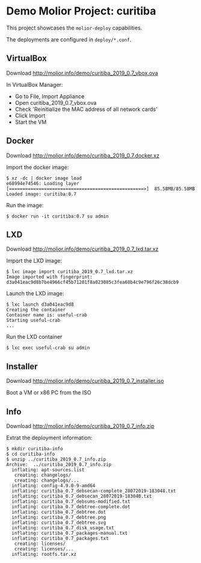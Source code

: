 # Demo Molior Project: curitiba

This project showcases the `molior-deploy` capabilities.

The deployments are configured in `deploy/*.conf`.

## VirtualBox

Download http://molior.info/demo/curitiba_2019_0.7_vbox.ova

In VirtualBox Manager:
* Go to File, Import Appliance
* Open curitiba_2019_0.7_vbox.ova
* Check 'Reinitialize the MAC address of all network cards'
* Click Import
* Start the VM

## Docker

Download http://molior.info/demo/curitiba_2019_0.7.docker.xz

Import the docker image:
```shell
$ xz -dc | docker image load
e68994e74546: Loading layer [==================================================>]  85.58MB/85.58MB
Loaded image: curitiba:0.7
```

Run the image:
```shell
$ docker run -it curitiba:0.7 su admin
```

## LXD

Download http://molior.info/demo/curitiba_2019_0.7_lxd.tar.xz

Import the LXD image:
```shell
$ lxc image import curitiba_2019_0.7_lxd.tar.xz
Image imported with fingerprint: d3a041eac9d8b7be4966cf45b71201f8a023085c3fea68b4c9e796f26c38dcb9
```

Launch the LXD image:
```shell
$ lxc launch d3a041eac9d8
Creating the container
Container name is: useful-crab
Starting useful-crab
...
```

Run the LXD container
```shell
$ lxc exec useful-crab su admin
```

## Installer

Download http://molior.info/demo/curitiba_2019_0.7_installer.iso

Boot a VM or x86 PC from the ISO

## Info

Download http://molior.info/demo/curitiba_2019_0.7_info.zip

Extrat the deployment information:
```shell
$ mkdir curitiba-info
$ cd curitiba-info
$ unzip ../curitiba_2019_0.7_info.zip
Archive:  ../curitiba_2019_0.7_info.zip
  inflating: apt-sources.list
   creating: changelogs/
   creating: changelogs/...
  inflating: config-4.9.0-9-amd64
  inflating: curitiba_0.7_debsecan-complete_28072019-183048.txt
  inflating: curitiba_0.7_debsecan_28072019-183048.txt
  inflating: curitiba_0.7_debsums-modified.txt
  inflating: curitiba_0.7_debtree-complete.dot
  inflating: curitiba_0.7_debtree.dot
  inflating: curitiba_0.7_debtree.png
  inflating: curitiba_0.7_debtree.svg
  inflating: curitiba_0.7_disk_usage.txt
  inflating: curitiba_0.7_packages-manual.txt
  inflating: curitiba_0.7_packages.txt
   creating: licenses/
   creating: licenses/...
  inflating: rootfs.tar.xz
```


